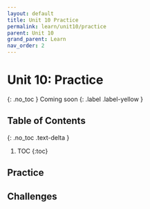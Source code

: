 ```yaml
---
layout: default
title: Unit 10 Practice
permalink: learn/unit10/practice
parent: Unit 10
grand_parent: Learn
nav_order: 2
---
```


# Unit 10: Practice

{: .no_toc }
Coming soon
{: .label .label-yellow }

## Table of Contents

{: .no_toc .text-delta }

1. TOC
   {:toc}

## Practice

## Challenges

